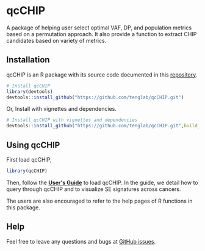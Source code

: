 # qcCHIP

A package of helping user select optimal VAF, DP, and population metrics based on a permutation approach. It also provide a function to extract CHIP candidates based on variety of metrics.

## Installation

qcCHIP is an R package with its source code documented in this [repository](https://github.com/tenglab/qcCHIP.git).


```R
# Install qcCHIP
library(devtools)
devtools::install_github("https://github.com/tenglab/qcCHIP.git")
```

Or, Install with vignettes and dependencies.

```R
# Install qcCHIP with vignettes and dependencies
devtools::install_github("https://github.com/tenglab/qcCHIP.git",build_vignettes = TRUE)
```

## Using qcCHIP
First load qcCHIP,
```R
library(qcCHIP)
```
Then, follow the [**User's Guide**](https://github.com/tenglab/qcCHIP/blob/main/vignettes/qcCHIP.pdf)
to load qcCHIP. In the guide, we detail how to query through qcCHIP
and to visualize SE signatures across cancers.

The users are also encouraged to refer to the help pages of R functions in this package. 

## Help
Feel free to leave any questions and bugs at [GitHub issues](https://github.com/tenglab/qcCHIP/issues).
